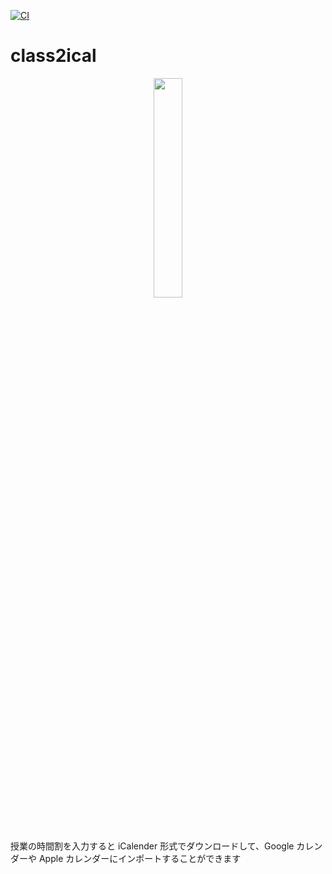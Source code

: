 [![CI](https://github.com/mochi-sann/my-ical-class-timetable-generater/actions/workflows/ci.yml/badge.svg)](https://github.com/mochi-sann/my-ical-class-timetable-generater/actions/workflows/ci.yml)

# class2ical

<p align="center">
  <img src="https://user-images.githubusercontent.com/44772513/213655875-f9c88427-cd84-4847-bb75-68f7945ef49a.png" width=30%>
</p>　

授業の時間割を入力すると iCalender 形式でダウンロードして、Google カレンダーや Apple カレンダーにインポートすることができます
